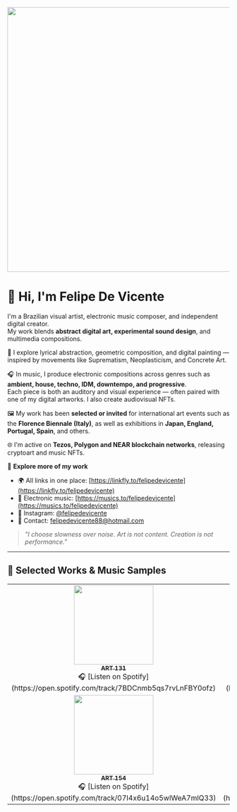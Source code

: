 <p align="center">
  <img src="https://raw.githubusercontent.com/felipedevicente/Abstract-Art/main/Self-Portrait.jpg" width="600"/>
</p>

# 👋 Hi, I'm Felipe De Vicente

I'm a Brazilian visual artist, electronic music composer, and independent digital creator.  
My work blends **abstract digital art, experimental sound design**, and multimedia compositions.

🎨 I explore lyrical abstraction, geometric composition, and digital painting — inspired by movements like Suprematism, Neoplasticism, and Concrete Art.

🎧 In music, I produce electronic compositions across genres such as **ambient, house, techno, IDM, downtempo, and progressive**.  
Each piece is both an auditory and visual experience — often paired with one of my digital artworks. I also create audiovisual NFTs.

🖼️ My work has been **selected or invited** for international art events such as the **Florence Biennale (Italy)**, as well as exhibitions in **Japan, England, Portugal, Spain**, and others.

🌐 I'm active on **Tezos, Polygon and NEAR blockchain networks**, releasing cryptoart and music NFTs.

🔗 **Explore more of my work**  
- 🌍 All links in one place: [https://linkfly.to/felipedevicente](https://linkfly.to/felipedevicente)  
- 🎵 Electronic music: [https://musics.to/felipedevicente](https://musics.to/felipedevicente)  
- 📸 Instagram: [@felipedevicente](https://instagram.com/felipedevicente)  
- 📩 Contact: felipedevicente88@hotmail.com  

> *"I choose slowness over noise. Art is not content. Creation is not performance."*

---

## 🎨 Selected Works & Music Samples

<table>
  <tr>
    <td align="center">
      <a href="https://felipedevicente.lojaintegrada.com.br/obra-de-arte-art-131">
        <img src="https://raw.githubusercontent.com/felipedevicente/Abstract-Art/main/art131.jpg" width="180"/><br/>
        <sub><strong>ART 131</strong></sub>
      </a><br/>
      🎧 [Listen on Spotify](https://open.spotify.com/track/7BDCnmb5qs7rvLnFBY0ofz)
    </td>
    <td align="center">
      <a href="https://felipedevicente.lojaintegrada.com.br/obra-de-arte-art-134">
        <img src="https://raw.githubusercontent.com/felipedevicente/Abstract-Art/main/art134.jpg" width="180"/><br/>
        <sub><strong>ART 134</strong></sub>
      </a><br/>
      🎧 [Listen on Spotify](https://open.spotify.com/track/3ybOwTSfb6sZ8ldt0auC9O)
    </td>
    <td align="center">
      <a href="https://felipedevicente.lojaintegrada.com.br/obra-de-arte-art-136">
        <img src="https://raw.githubusercontent.com/felipedevicente/Abstract-Art/main/art136.jpg" width="180"/><br/>
        <sub><strong>ART 136</strong></sub>
      </a><br/>
      🎧 [Listen on Spotify](https://open.spotify.com/track/0cA0wYxheiBkEJAdAzaNSS)
    </td>
    <td align="center">
      <a href="https://felipedevicente.lojaintegrada.com.br/obra-de-arte-art-146">
        <img src="https://raw.githubusercontent.com/felipedevicente/Abstract-Art/main/art146.jpg" width="180"/><br/>
        <sub><strong>ART 146</strong></sub>
      </a><br/>
      🎧 [Listen on Spotify](https://open.spotify.com/track/1E882GAeT5L78lbth6DoFm)
    </td>
    <td align="center">
      <a href="https://felipedevicente.lojaintegrada.com.br/obra-de-arte-art-153">
        <img src="https://raw.githubusercontent.com/felipedevicente/Abstract-Art/main/art153.jpg" width="180"/><br/>
        <sub><strong>ART 153</strong></sub>
      </a><br/>
      🎧 [Listen on Spotify](https://open.spotify.com/track/57Ulv9j5OdcwKfNPS5wmUF)
    </td>
  </tr>
  <tr>
    <td align="center">
      <a href="https://felipedevicente.lojaintegrada.com.br/obra-de-arte-art-154">
        <img src="https://raw.githubusercontent.com/felipedevicente/Abstract-Art/main/art154.jpg" width="180"/><br/>
        <sub><strong>ART 154</strong></sub>
      </a><br/>
      🎧 [Listen on Spotify](https://open.spotify.com/track/07I4x6u14o5wlWeA7mlQ33)
    </td>
    <td align="center">
      <a href="https://felipedevicente.lojaintegrada.com.br/obra-de-arte-art-155">
        <img src="https://raw.githubusercontent.com/felipedevicente/Abstract-Art/main/art155.jpg" width="180"/><br/>
        <sub><strong>ART 155</strong></sub>
      </a><br/>
      🎧 [Listen on Spotify](https://open.spotify.com/track/0B0bxsbomrPwoJH7w2Ky7o)
    </td>
    <td align="center">
      <a href="https://felipedevicente.lojaintegrada.com.br/obra-de-arte-art-172">
        <img src="https://raw.githubusercontent.com/felipedevicente/Abstract-Art/main/art172.jpg" width="180"/><br/>
        <sub><strong>ART 172</strong></sub>
      </a><br/>
      🎧 [Listen on Spotify](https://open.spotify.com/track/0e0oVvZEimSmxIk1cPs5fq)
    </td>
    <td align="center">
      <a href="https://felipedevicente.lojaintegrada.com.br/obra-de-arte-art-173">
        <img src="https://raw.githubusercontent.com/felipedevicente/Abstract-Art/main/art173.jpg" width="180"/><br/>
        <sub><strong>ART 173</strong></sub>
      </a><br/>
      🎧 [Listen on Spotify](https://open.spotify.com/track/6wTxkhLFa9nMlJLec5NTNZ)
    </td>
    <td align="center">
      <a href="https://felipedevicente.lojaintegrada.com.br/obra-de-arte-art-174">
        <img src="https://raw.githubusercontent.com/felipedevicente/Abstract-Art/main/art174.jpg" width="180"/><br/>
        <sub><strong>ART 174</strong></sub>
      </a><br/>
      🎧 [Listen on Spotify](https://open.spotify.com/track/3Lt3jZWINViUuPWY2daypN)
    </td>
  </tr>
</table>
